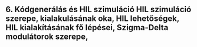 ## 6. Kódgenerálás és HIL szimuláció HIL szimuláció szerepe, kialakulásának oka, HIL lehetőségek, HIL kialakításának fő lépései, Szigma-Delta modulátorok szerepe,
